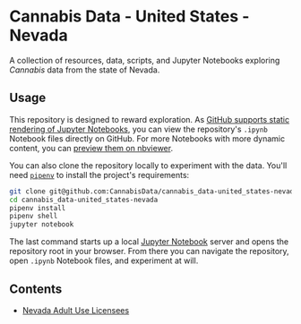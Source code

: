 # Cannabis Data - United States - Nevada

A collection of resources, data, scripts, and Jupyter Notebooks exploring *Cannabis* data from the state of Nevada.

## Usage

This repository is designed to reward exploration.  As [GitHub supports static rendering of Jupyter Notebooks](https://github.com/blog/1995-github-jupyter-notebooks-3), you can view the repository's `.ipynb` Notebook files directly on GitHub.  For more Notebooks with more dynamic content, you can [preview them on nbviewer](https://nbviewer.jupyter.org/).

You can also clone the repository locally to experiment with the data.  You'll need [`pipenv`](https://github.com/pypa/pipenv) to install the project's requirements:

```bash
git clone git@github.com:CannabisData/cannabis_data-united_states-nevada.git
cd cannabis_data-united_states-nevada
pipenv install
pipenv shell
jupyter notebook
```

The last command starts up a local [Jupyter Notebook](https://jupyter.org/index.html) server and opens the repository root in your browser.  From there you can navigate the repository, open `.ipynb` Notebook files, and experiment at will.

## Contents

* [Nevada Adult Use Licensees](organizations/state_of_nevada/content/marijuana.nv.gov/data/licensees/README.md)
